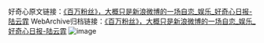 好奇心原文链接：[《百万粉丝》，大概只是新浪微博的一场自恋_娱乐_好奇心日报-陆云霏](https://www.qdaily.com/articles/4063.html)
WebArchive归档链接：[《百万粉丝》，大概只是新浪微博的一场自恋_娱乐_好奇心日报-陆云霏](http://web.archive.org/web/20190623153512/https://www.qdaily.com/articles/4063.html)
![image](http://ww3.sinaimg.cn/large/007d5XDply1g3vdvvrm40j30u03iehdt)